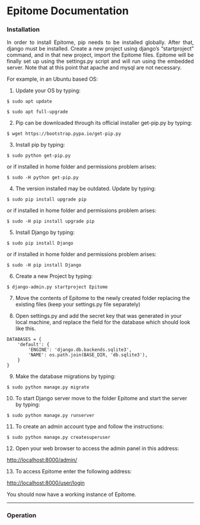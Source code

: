 # Epitome Documentation

### Installation

<p align="justify">In order to install Epitome, pip needs to be installed globally. After that, django must be installed. Create a new project using django’s “startproject” command, and in that new project, import the Epitome files. Epitome will be finally set up using the settings.py script and will run using the embedded server. Note that at this point that apache and mysql are not necessary.
</p>

For example, in an Ubuntu based OS:

1) Update your OS by typing:

`$ sudo apt update`

`$ sudo apt full-upgrade`

2) Pip can be downloaded through its official installer get-pip.py by typing:

`$ wget https://bootstrap.pypa.io/get-pip.py`

3) Install pip by typing:

`$ sudo python get-pip.py`

or if installed in home folder and permissions problem arises:

`$ sudo -H python get-pip.py`

4) The version installed may be outdated. Update by typing:

`$ sudo pip install upgrade pip`

or if installed in home folder and permissions problem arises:

`$ sudo -H pip install upgrade pip`
 
5) Install Django by typing:

`$ sudo pip install Django`

or if installed in home folder and permissions problem arises:

`$ sudo -H pip install Django`

6) Create a new Project by typing:

`$ django-admin.py startproject Epitome`

7) Move the contents of Epitome to the newly created folder replacing the existing files (keep your settings.py file separately)

8) Open settings.py and add the secret key that was generated in your local machine, and replace the field for the database which should look like this.

```
DATABASES = {
    'default': {
        'ENGINE': 'django.db.backends.sqlite3',
        'NAME': os.path.join(BASE_DIR, 'db.sqlite3'),
    }
}
```

9) Make the database migrations by typing:

`$ sudo python manage.py migrate`

10) To start Django server move to the folder Epitome and start the server by typing:

`$ sudo python manage.py runserver`

11) To create an admin account type and follow the instructions:

`$ sudo python manage.py createsuperuser`

12) Open your web browser to access the admin panel in this address:

<http://localhost:8000/admin/>

13) To access Epitome enter the following address:

<http://localhost:8000/user/login>

You should now have a working instance of Epitome.

-----------------------------------

### Operation
